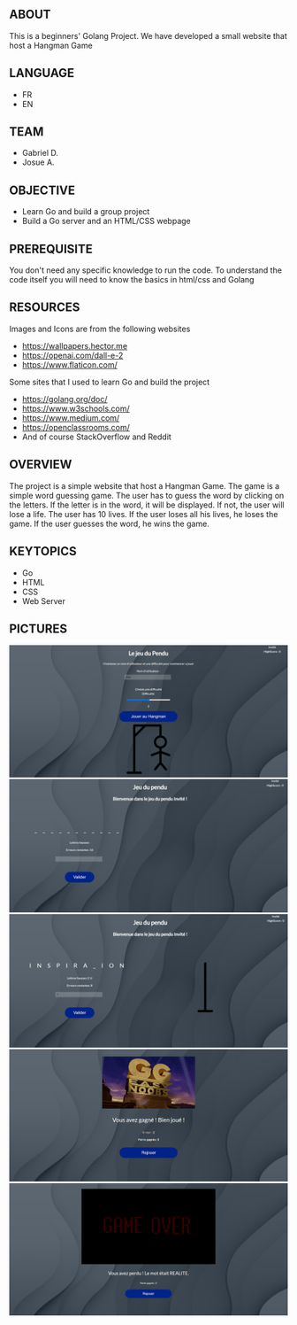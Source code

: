 ABOUT
----------------------------------------------
This is a beginners' Golang Project. We have developed a small website that host a Hangman Game  

LANGUAGE
----------------------------------------------
- FR
- EN

TEAM
----------------------------------------------
- Gabriel D.
- Josue A.

OBJECTIVE
----------------------------------------------
- Learn Go and build a group project
- Build a Go server and an HTML/CSS webpage

PREREQUISITE
----------------------------------------------
You don't need any specific knowledge to run the code.
To understand the code itself you will need to know the basics in html/css and Golang

RESOURCES  
----------------------------------------------
Images and Icons are from the following websites
- https://wallpapers.hector.me
- https://openai.com/dall-e-2
- https://www.flaticon.com/

Some sites that I used to learn Go and build the project
- https://golang.org/doc/
- https://www.w3schools.com/
- https://www.medium.com/
- https://openclassrooms.com/
- And of course StackOverflow and Reddit

OVERVIEW
----------------------------------------------
The project is a simple website that host a Hangman Game.
The game is a simple word guessing game. The user has to guess the word by clicking on the letters. If the letter is in the word, it will be displayed. If not, the user will lose a life. The user has 10 lives. If the user loses all his lives, he loses the game. If the user guesses the word, he wins the game.

KEYTOPICS
----------------------------------------------
- Go
- HTML
- CSS
- Web Server

PICTURES
----------------------------------------------
![img.png](ScreenShots/img.png)
![img_1.png](ScreenShots/img_1.png)
![img_2.png](ScreenShots/img_2.png)
![img_3.png](ScreenShots/img_3.png)
![img_5.png](ScreenShots/img_5.png)